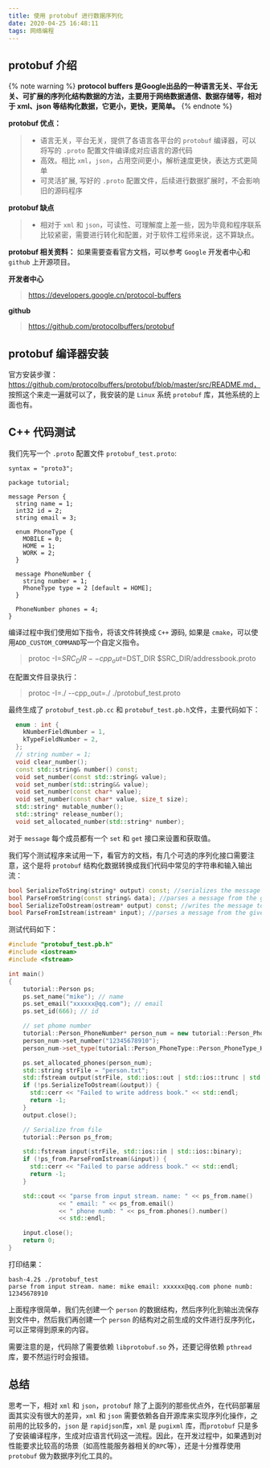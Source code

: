 ```yaml
---
title: 使用 protobuf 进行数据序列化
date: 2020-04-25 16:48:11
tags: 网络编程
---
```


## protobuf 介绍

{% note warning %} **protocol buffers 是Google出品的一种语言无关、平台无关、可扩展的序列化结构数据的方法，主要用于网络数据通信、数据存储等，相对于 xml、json 等结构化数据，它更小，更快，更简单。** {% endnote %}

<!-- more -->

**protobuf 优点：**
>* 语言无关，平台无关，提供了各语言各平台的 `protobuf` 编译器，可以将写的 `.proto` 配置文件编译成对应语言的源代码
>* 高效。相比 `xml`，`json`，占用空间更小，解析速度更快，表达方式更简单
>* 可灵活扩展, 写好的 `.proto` 配置文件，后续进行数据扩展时，不会影响旧的源码程序

**protobuf 缺点**
>* 相对于 `xml` 和 `json`，可读性、可理解度上差一些，因为毕竟和程序联系比较紧密，需要进行转化和配置，对于软件工程师来说，这不算缺点。

**protobuf 相关资料：**
如果需要查看官方文档，可以参考 `Google` 开发者中心和 `github` 上开源项目。

**开发者中心**
> https://developers.google.cn/protocol-buffers

**github**
> https://github.com/protocolbuffers/protobuf

## protobuf 编译器安装
官方安装步骤：https://github.com/protocolbuffers/protobuf/blob/master/src/README.md， 按照这个来走一遍就可以了，我安装的是 `Linux` 系统 `protobuf` 库，其他系统的上面也有。

## C++ 代码测试
我们先写一个 `.proto` 配置文件 `protobuf_test.proto`: 
```
syntax = "proto3";

package tutorial;

message Person {
  string name = 1;
  int32 id = 2;
  string email = 3;

  enum PhoneType {
    MOBILE = 0;
    HOME = 1;
    WORK = 2;
  }

  message PhoneNumber {
    string number = 1;
    PhoneType type = 2 [default = HOME];
  }

  PhoneNumber phones = 4;
}
```

编译过程中我们使用如下指令，将该文件转换成 `C++` 源码, 如果是 `cmake`，可以使用`ADD_CUSTOM_COMMAND`写一个自定义指令。
> protoc -I=$SRC_DIR --cpp_out=$DST_DIR $SRC_DIR/addressbook.proto

在配置文件目录执行：
>  protoc -I=./ --cpp_out=./ ./protobuf_test.proto

最终生成了 `protobuf_test.pb.cc` 和  `protobuf_test.pb.h`文件，主要代码如下：
```C++
  enum : int {
    kNumberFieldNumber = 1,
    kTypeFieldNumber = 2,
  };
  // string number = 1;
  void clear_number();
  const std::string& number() const;
  void set_number(const std::string& value);
  void set_number(std::string&& value);
  void set_number(const char* value);
  void set_number(const char* value, size_t size);
  std::string* mutable_number();
  std::string* release_number();
  void set_allocated_number(std::string* number);
```
对于 `message` 每个成员都有一个 `set` 和 `get` 接口来设置和获取值。

我们写个测试程序来试用一下，看官方的文档，有几个可选的序列化接口需要注意，这个是将 `protobuf` 结构化数据转换成我们代码中常见的字符串和输入输出流：
```C++
bool SerializeToString(string* output) const; //serializes the message and stores the bytes in the given string. Note that the bytes are binary, not text; we only use the string class as a convenient container.
bool ParseFromString(const string& data); //parses a message from the given string.
bool SerializeToOstream(ostream* output) const; //writes the message to the given C++ ostream.
bool ParseFromIstream(istream* input); //parses a message from the given C++ istream.
```

测试代码如下：
```C++
#include "protobuf_test.pb.h"
#include <iostream>
#include <fstream>

int main()
{
    tutorial::Person ps;
    ps.set_name("mike"); // name
    ps.set_email("xxxxxx@qq.com"); // email
    ps.set_id(666); // id

    // set phome number
    tutorial::Person_PhoneNumber* person_num = new tutorial::Person_PhoneNumber();
    person_num->set_number("12345678910");
    person_num->set_type(tutorial::Person_PhoneType::Person_PhoneType_HOME);

    ps.set_allocated_phones(person_num);
    std::string strFile = "person.txt";
    std::fstream output(strFile, std::ios::out | std::ios::trunc | std::ios::binary);
    if (!ps.SerializeToOstream(&output)) {
      std::cerr << "Failed to write address book." << std::endl;
      return -1;
    }
    output.close();

    // Serialize from file
    tutorial::Person ps_from;

    std::fstream input(strFile, std::ios::in | std::ios::binary);
    if (!ps_from.ParseFromIstream(&input)) {
      std::cerr << "Failed to parse address book." << std::endl;
      return -1;
    }

    std::cout << "parse from input stream. name: " << ps_from.name() 
              << " email: " << ps_from.email()
              << " phone numb: " << ps_from.phones().number()
              << std::endl;  

    input.close();
    return 0;
}
```

打印结果：
```SHELL
bash-4.2$ ./protobuf_test
parse from input stream. name: mike email: xxxxxx@qq.com phone numb: 12345678910
```

上面程序很简单，我们先创建一个 `person` 的数据结构，然后序列化到输出流保存到文件中，然后我们再创建一个 `person` 的结构对之前生成的文件进行反序列化，可以正常得到原来的内容。

需要注意的是，代码除了需要依赖 `libprotobuf.so` 外，还要记得依赖 `pthread` 库，要不然运行时会报错。

## 总结
思考一下，相对 `xml` 和 `json`，`protobuf` 除了上面列的那些优点外，在代码部署层面其实没有很大的差异，`xml` 和 `json` 需要依赖各自开源库来实现序列化操作，之前用的比较多的，`json` 是 `rapidjson`库，`xml` 是 `pugixml` 库，而`protobuf` 只是多了安装编译程序，生成对应语言代码这一流程。因此，在开发过程中，如果遇到对性能要求比较高的场景（如高性能服务器相关的`RPC`等），还是十分推荐使用 `protobuf` 做为数据序列化工具的。



